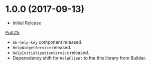 # 1.0.0 (2017-09-13)
- Initial Release

[Pull #5](https://github.com/blackbaud/skyux-lib-help/pull/5)
- `bb-help-key` component released.
- `HelpWidgetService` released.
- `HelpInitializationService` released.
- Depenedency shift for `HelpClient` to the this library from Builder.

